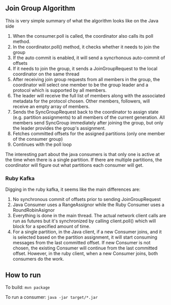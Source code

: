 
## Join Group Algorithm

This is very simple summary of what the algorithm looks like on the Java side

1. When the consumer.poll is called, the coordinator also calls its poll method. 
2. In the coordinator.poll() method, it checks whether it needs to join the group
3. If the auto commit is enabled, it will send a syncrhonous auto-commit of offsets
4. If it needs to join the group, it sends a JoinGroupRequest to the local coordinator on the same thread
5. After receiving join group requests from all members in the group, the coordinator will select one member to be the group leader and a protocol which is supported by all members.
6. The leader will receive the full list of members along with the associated metadata for the protocol chosen. Other members, followers, will receive an empty array of members. 
7. Sends the SyncGroupRequest back to the coordinator to assign state (e.g. partition assignments) to all members of the current generation. All members send SyncGroup immediately after joining the group, but only the leader provides the group's assignment.
8. Fetches committed offsets for the assigned partitions (only one member of the consumer group)
9. Continues with the poll loop

The interesting part about the java consumers is that only one is active at the time when there is a single partition. If there are multiple partitions, the coordinator will figure out what partitions each consumer will get. 


### Ruby Kafka

Digging in the ruby kafka, it seems like the main differences are:

1. No synchronous commit of offsets prior to sending JoinGroupRequest
2. Java Consumer uses a RangeAssignor while the Ruby Consumer uses a RoundRobinAsignor
3. Everything is done in the main thread. The actual network client calls are run as futures but it's
synchronized by calling client.poll() which will block for a specified amount of time.
3. For a single partition, in the Java client, if a new Consumer joins, and it is selected based on the partition assignment, it will start consuming messages from the last committed offset. If new Consumer is not chosen, the existing Consumer will continue from the last committed offset. However, in the ruby client, when a new Consumer joins, both consumers do the work.

## How to run

To build: `mvn package`

To run a consumer: `java -jar target/*.jar`
